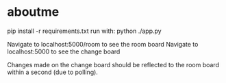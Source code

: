 # aboutme

pip install -r requirements.txt
run with:
python ./app.py

Navigate to localhost:5000/room to see the room board
Navigate to localhost:5000 to see the change board

Changes made on the change board should be reflected to the room board within a second (due to polling).


